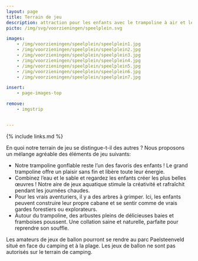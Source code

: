```yaml
---
layout: page
title: Terrain de jeu
description: attraction pour les enfants avec le trampoline à air et les équipements de jeux
picto: /img/svg/voorzieningen/speelplein.svg

images:
    - /img/voorzieningen/speelplein/speelplein1.jpg
    - /img/voorzieningen/speelplein/speelplein2.jpg
    - /img/voorzieningen/speelplein/speelplein3.jpg
    - /img/voorzieningen/speelplein/speelplein4.jpg
    - /img/voorzieningen/speelplein/speelplein5.jpg
    - /img/voorzieningen/speelplein/speelplein6.jpg
    - /img/voorzieningen/speelplein/speelplein7.jpg

insert:
    - page-images-top

remove:
    - imgstrip


---
```

{% include links.md %}

En quoi notre terrain de jeu se distingue-t-il des autres ? Nous proposons un mélange agréable des éléments de jeu suivants:

- Notre trampoline gonflable reste l’un des favoris des enfants ! Le grand trampoline offre un plaisir sans fin et libère toute leur énergie.
- Combinez l’eau et le sable et regardez les enfants créer les plus belles œuvres ! Notre aire de jeux aquatique stimule la créativité et rafraîchit pendant les journées chaudes.
- Pour les vrais aventuriers, il y a des arbres à grimper. Ici, les enfants peuvent construire leur propre cabane et se sentir comme de vrais gardes forestiers ou explorateurs.
- Autour du trampoline, des arbustes pleins de délicieuses baies et framboises poussent. Une collation saine et naturelle, parfaite pour reprendre son souffle.


Les amateurs de jeux de ballon pourront se rendre au parc Paelsteenveld situé en face du camping et à la plage. Les jeux de ballon ne sont pas autorisés sur le terrain de camping.
